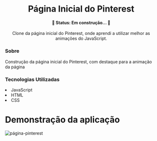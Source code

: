<h1 align="center">Página Inicial do Pinterest</h1>
<h4 align="center"> 
	🚧  Status: Em construção...  🚧
</h4>
<p align="center">Clone da página inicial do Pinterest, onde aprendi a utilizar melhor as animações do JavaScript.</p>

<h3>Sobre</h3>
<p>Construção da página inicial do Pinterest, com destaque para a animação da página<p/>
<h3>Tecnologias Utilizadas</h3>
<li>JavaScript</li>
<li>HTML</li>
<li>CSS</li>

<h1>Demonstração da aplicação</h1>

![página-pinterest](https://github.com/DeborahCampos2017/page-pinterest/blob/master/p%C3%A1gina-pinterest.png)

